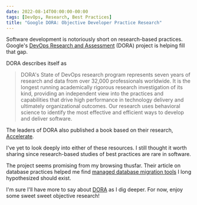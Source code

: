 ```yaml
---
date: 2022-08-14T00:00:00-00:00
tags: [DevOps, Research, Best Practices]
title: "Google DORA: Objective Developer Practice Research"
---
```


Software development is notoriously short on research-based practices. Google's [DevOps Research and Assessment](https://www.devops-research.com/research.html) (DORA) project is helping fill that gap.
<!--more-->

DORA describes itself as

> DORA's State of DevOps research program represents seven years of research and data from over 32,000 professionals worldwide. It is the longest running academically rigorous research investigation of its kind, providing an independent view into the practices and capabilities that drive high performance in technology delivery and ultimately organizational outcomes. Our research uses behavioral science to identify the most effective and efficient ways to develop and deliver software.


The leaders of DORA also published a book based on their research, [Accelerate](https://www.amazon.com/Accelerate-Software-Performing-Technology-Organizations/dp/1942788339).

I've yet to look deeply into either of these resources. I still thought it worth sharing since research-based studies of best practices are rare in software.

The project seems promising from my browsing thusfar. Their article on database practices helped me find [managed database migration tools](https://cloud.google.com/architecture/devops/devops-tech-database-change-management) I long hypothesized should exist.

I'm sure I'll have more to say about [DORA](https://www.devops-research.com/research.html) as I dig deeper. For now, enjoy some sweet sweet objective research!
